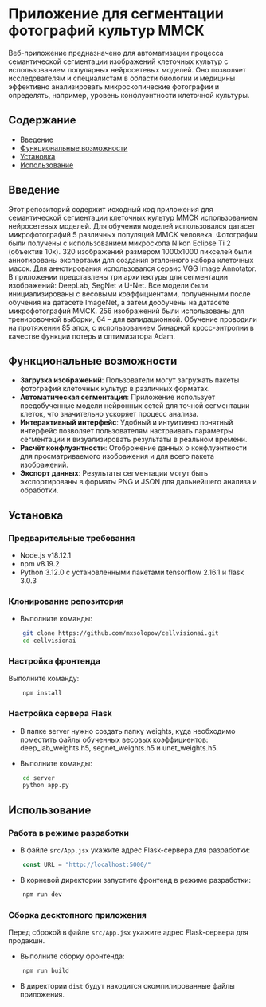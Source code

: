 # Приложение для сегментации фотографий культур ММСК

Веб-приложение предназначено для автоматизации процесса семантической сегментации изображений клеточных культур с использованием популярных нейросетевых моделей. Оно позволяет исследователям и специалистам в области биологии и медицины эффективно анализировать микроскопические фотографии и определять, например, уровень конфлуэнтности клеточной культуры.

## Содержание

- [Введение](#введение)
- [Функциональные возможности](#функциональные-возможности)
- [Установка](#установка)
- [Использование](#использование)

## Введение

Этот репозиторий содержит исходный код приложения для семантической сегментации клеточных культур ММСК использованием нейросетевых моделей. Для обучения моделей использовался датасет микрофотографий 5 различных популяций ММСК человека. Фотографии были получены с использованием микроскопа Nikon Eclipse Ti 2 (объектив 10x). 320 изображений размером 1000x1000 пикселей были аннотированы экспертами для создания эталонного набора клеточных масок. Для аннотирования использовался сервис VGG Image Annotator. В приложении представлены три архитектуры для сегментации изображений: DeepLab, SegNet и U-Net. Все модели были инициализированы c весовыми коэффициентами, полученными после обучения на датасете ImageNet, а затем дообучены на датасете микрофотографий ММСК. 256 изображений были использованы для тренировочной выборки, 64 – для валидационной. Обучение проводили на протяжении 85 эпох, c использованием бинарной кросс-энтропии в качестве функции потерь и оптимизатора Adam.

## Функциональные возможности

- **Загрузка изображений**: Пользователи могут загружать пакеты фотографий клеточных культур в различных форматах.
- **Автоматическая сегментация**: Приложение использует предобученные модели нейронных сетей для точной сегментации клеток, что значительно ускоряет процесс анализа.
- **Интерактивный интерфейс**: Удобный и интуитивно понятный интерфейс позволяет пользователям настраивать параметры сегментации и визуализировать результаты в реальном времени.
- **Расчёт конфлуэнтности**: Отоброжение данных о конфлуэнтности для просматриваемого изображения и для всего пакета изображений. 
- **Экспорт данных**: Результаты сегментации могут быть экспортированы в форматы PNG и JSON для дальнейшего анализа и обработки.

## Установка

### Предварительные требования

- Node.js v18.12.1
- npm v8.19.2
- Python 3.12.0 c установленными пакетами tensorflow 2.16.1 и flask 3.0.3

### Клонирование репозитория

- Выполните команды:
```bash
    git clone https://github.com/mxsolopov/cellvisionai.git
    cd cellvisionai
```

### Настройка фронтенда

Выполните команду:
```bash
    npm install
```

### Настройка сервера Flask

- В папке server нужно создать папку weights, куда необходимо поместить файлы обученных весовых коэффициентов: deep_lab_weights.h5, segnet_weights.h5 и unet_weights.h5.

- Выполните команды:
```bash
    cd server
    python app.py
```

## Использование

### Работа в режиме разработки

- В файле `src/App.jsx` укажите адрес Flask-сервера для разработки:
```js
    const URL = "http://localhost:5000/"
```

- В корневой директории запустите фронтенд в режиме разработки:
```bash
    npm run dev
```

### Сборка десктопного приложения

Перед сброкой в файле `src/App.jsx` укажите адрес Flask-сервера для продакшн.

- Выполните сборку фронтенда:
```bash
    npm run build
```

- В директории `dist` будут находится скомпилированные файлы приложения.